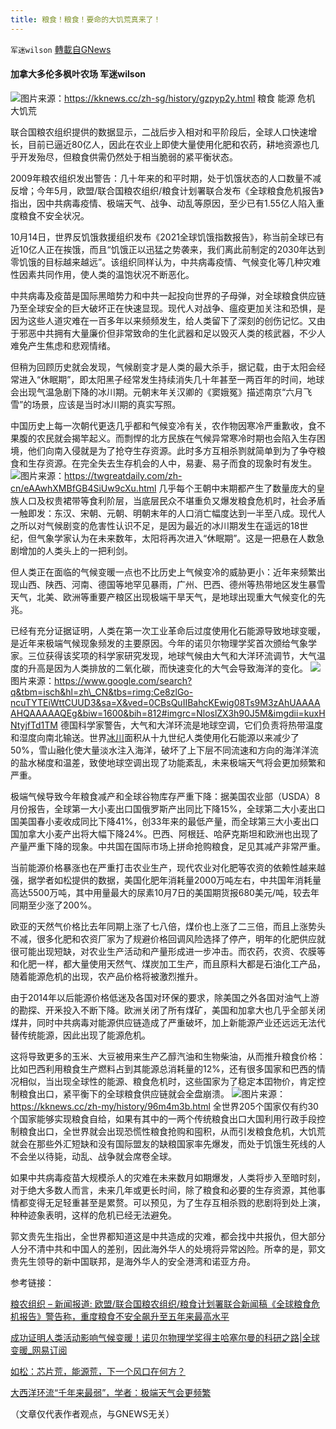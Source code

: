 ```yaml
---
title: 粮食！粮食！要命的大饥荒真来了！
---
```

`军迷wilson` [轉載自GNews](https://gnews.org/zh-hans/1597022/)

#### 加拿大多伦多枫叶农场  军迷wilson
![](https://assets.gnews.org/wp-content/uploads/2021/10/01364BD6-773E-453D-B9B4-3A100B31BDE8_4_5005_c-1.jpeg)图片来源：https://kknews.cc/zh-sg/history/gzpyp2y.html
粮食  能源  危机  大饥荒

联合国粮农组织提供的数据显示，二战后步入相对和平阶段后，全球人口快速增长，目前已逼近80亿人，因此在农业上即使大量使用化肥和农药，耕地资源也几乎开发殆尽，但粮食供需仍然处于相当脆弱的紧平衡状态。

2009年粮农组织发出警告：几十年来的和平时期，处于饥饿状态的人口数量不减反增；今年5月，欧盟/联合国粮农组织/粮食计划署联合发布《全球粮食危机报告》指出，因中共病毒疫情、极端天气、战争、动乱等原因，至少已有1.55亿人陷入重度粮食不安全状况。

10月14日，世界反饥饿救援组织发布《2021全球饥饿指数报告》，称当前全球已有近10亿人正在挨饿，而且“饥饿正以迅猛之势袭来，我们离此前制定的2030年达到零饥饿的目标越来越远”。该组织同样认为，中共病毒疫情、气候变化等几种灾难性因素共同作用，使人类的温饱状况不断恶化。

中共病毒及疫苗是国际黑暗势力和中共一起投向世界的子母弹，对全球粮食供应链乃至全球安全的巨大破坏正在快速显现。现代人对战争、瘟疫更加关注和恐惧，是因为这些人道灾难在一百多年以来频频发生，给人类留下了深刻的创伤记忆。又由于邪恶中共拥有大量廉价但非常致命的生化武器和足以毁灭人类的核武器，不少人难免产生焦虑和悲观情绪。

但稍为回顾历史就会发现，气候剧变才是人类的最大杀手，据记载，由于太阳会经常进入“休眠期”，即太阳黑子经常发生持续消失几十年甚至一两百年的时间，地球会出现气温急剧下降的冰川期。元朝末年关汉卿的《窦娥冤》描述南京“六月飞雪”的场景，应该是当时冰川期的真实写照。

中国历史上每一次朝代更迭几乎都和气候变冷有关，农作物因寒冷严重歉收，食不果腹的农民就会揭竿起义。而剽悍的北方民族在气候异常寒冷时期也会陷入生存困境，他们向南入侵就是为了抢夺生存资源。此时多方互相杀剹就简单到为了争夺粮食和生存资源。在完全失去生存机会的人中，易妻、易子而食的现象时有发生。
![](https://assets.gnews.org/wp-content/uploads/2021/10/截屏2021-10-15-下午10.33.55.png)图片来源：https://twgreatdaily.com/zh-cn/eAAwhXMBfGB4SiUw9cXu.html
几乎每个王朝中末期都产生了数量庞大的皇族人口及权贵裙带等食利阶层，当底层民众不堪重负又爆发粮食危机时，社会矛盾一触即发：东汉、宋朝、元朝、明朝末年的人口消亡幅度达到一半至八成。现代人之所以对气候剧变的危害性认识不足，是因为最近的冰川期发生在遥远的18世纪，但气象学家认为在未来数年，太阳将再次进入“休眠期”。这是一把悬在人数急剧增加的人类头上的一把利剑。

但人类正在面临的气候变暖一点也不比历史上气候变冷的威胁更小：近年来频繁出现山西、陕西、河南、德国等地罕见暴雨，广州、巴西、德州等热带地区发生暴雪天气，北美、欧洲等重要产粮区出现极端干旱天气，是地球出现重大气候变化的先兆。

已经有充分证据证明，人类在第一次工业革命后过度使用化石能源导致地球变暖，是近年来极端气候现象频发的主要原因。今年的诺贝尔物理学奖首次颁给气象学家。三位获得该奖项的科学家研究发现，地球气候由大气和大洋环流调节，大气温度的升高是因为人类排放的二氧化碳，而快速变化的大气会导致海洋的变化。
![](https://assets.gnews.org/wp-content/uploads/2021/10/AAB6FC48-4913-4264-A91F-C999BAB87F6B_1_201_a.jpeg)图片来源：https://www.google.com/search?q&tbm=isch&hl=zh\_CN&tbs=rimg:Ce8zlGo-ncuTYTEiWttCUUD3&sa=X&ved=0CBsQuIIBahcKEwig08Ts9M3zAhUAAAAAHQAAAAAQEg&biw=1600&bih=812#imgrc=NloslZX3h90J5M&imgdii=kuxHNtyjfTd1TM
德国科学家警告，大气和大洋环流是地球空调，它们负责将热带温度和湿度向南北输送。世界[冰川](https://zh.m.wikipedia.org/wiki/%E5%86%B0%E5%B7%9D)面积从十九世纪人类使用化石能源以来减少了50%，雪山融化使大量淡水注入海洋，破坏了上下层不同流速和方向的海洋洋流的盐水梯度和温差，致使地球空调出现了功能紊乱，未来极端天气将会更加频繁和严重。

极端气候导致今年粮食减产和全球谷物库存严重下降：据美国农业部（USDA）8月份报告，全球第一大小麦出口国俄罗斯产出同比下降15%，全球第二大小麦出口国美国春小麦收成同比下降41%，创33年来的最低产量，而全球第三大小麦出口国加拿大小麦产出将大幅下降24%。巴西、阿根廷、哈萨克斯坦和欧洲也出现了产量严重下降的现象。中共国在国际市场上拼命抢购粮食，足见其减产非常严重。

当前能源价格暴涨也在严重打击农业生产，现代农业对化肥等农资的依赖性越来越强，据学者如松提供的数据，美国化肥年消耗量2000万吨左右，中共国年消耗量高达5500万吨，其中用量最大的尿素10月7日的美国期货报680美元/吨，较去年同期至少涨了200%。

欧亚的天然气价格比去年同期上涨了七八倍，煤价也上涨了二三倍，而且上涨势头不减，很多化肥和农资厂家为了规避价格回调风险选择了停产，明年的化肥供应就很可能出现短缺，对农业生产活动和产量形成进一步冲击。而农药，农资、农膜等和化肥一样，都大量使用天然气、煤炭加工生产，而且原料大都是石油化工产品，随着能源危机的出现，农产品价格将被激烈推升。

由于2014年以后能源价格低迷及各国对环保的要求，除美国之外各囯对油气上游的勘探、开釆投入不断下降。欧洲关闭了所有煤矿，美国和加拿大也几乎全部关闭煤井，同时中共病毒对能源供应链造成了严重破坏，加上新能源产业还远远无法代替传统能源，因此出现了能源危机。

这将导致更多的玉米、大豆被用来生产乙醇汽油和生物柴油，从而推升粮食价格：比如巴西利用粮食生产燃料占到其能源总消耗量的12%，还有很多国家和巴西的情况相似，当出现全球性的能源、粮食危机时，这些国家为了稳定本囯物价，肯定控制粮食出口，紧平衡下的全球粮食供应链就会全盘崩溃。
![](https://assets.gnews.org/wp-content/uploads/2021/10/CDE3A785-5040-4B41-9392-55C31EEFBE5C_4_5005_c.jpeg)图片来源：https://kknews.cc/zh-my/history/96m4m3b.html
全世界205个国家仅有约30个国家能够实现粮食自给，如果有其中的一两个传统粮食出口大国利用行政手段控制粮食出口，全世界就会出现恐慌性粮食抢购和囤积，从而引发粮食危机，大饥荒就会在那些外汇短缺和没有国际盟友的缺粮国家率先爆发，而处于饥饿生死线的人不会坐以待毙，动乱、战争就会席卷全球。

如果中共病毒疫苗大规模杀人的灾难在未来数月如期爆发，人类将步入至暗时刻，对于绝大多数人而言，未来几年或更长时间，除了粮食和必要的生存资源，其他事情都变得无足轻重甚至是累赘。可以预见，为了生存互相杀戮的悲剧将到处上演，种种迹象表明，这样的危机已经无法避免。

郭文贵先生指出，全世界都知道这是中共造成的灾难，都会找中共报仇，但大部分人分不清中共和中国人的差别，因此海外华人的处境将异常凶险。所幸的是，郭文贵先生领导的新中国联邦，是海外华人的安全港湾和诺亚方舟。

参考链接：

[粮农组织 – 新闻报道: 欧盟/联合国粮农组织/粮食计划署联合新闻稿《全球粮食危机报告》警告称，重度粮食不安全飙升至五年来最高水平](https://www.fao.org/news/story/zh/item/1397714/icode/)

[成功证明人类活动影响气候变暖！诺贝尔物理学奖得主哈塞尔曼的科研之路|全球变暖\_网易订阅](https://www.163.com/dy/article/GLPTUUOM051480KF.html)

[如松：芯片荒，能源荒，下一个风口在何方？](https://mp.weixin.qq.com/s/oAs1UW4mYtREO6JhlKA7mQ)

[大西洋环流“千年来最弱”，学者：极端天气会更频繁](https://3g.163.com/dy/article/GHC3KGKS05508U92.html?referFrom=google&amp;spss=adap_dy)

（文章仅代表作者观点，与GNEWS无关）
